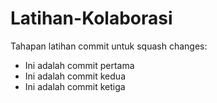 # Latihan-Kolaborasi

Tahapan latihan commit untuk squash changes:
* Ini adalah commit pertama
* Ini adalah commit kedua
* Ini adalah commit ketiga
